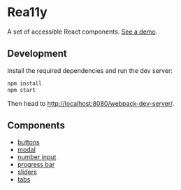 Rea11y
========

A set of accessible React components.
[See a demo](http://felixgirault.github.io/rea11y/).

Development
-----------

Install the required dependencies and run the dev server:

```sh
npm install
npm start
```

Then head to [http://localhost:8080/webpack-dev-server/](http://localhost:8080/webpack-dev-server/).

Components
----------

* [buttons](./src/rea11y-buttons/README.md)
* [modal](./src/rea11y-modal/README.md)
* [number input](./src/rea11y-number-input/README.md)
* [progress bar](./src/rea11y-progress-bar/README.md)
* [sliders](./src/rea11y-sliders/README.md)
* [tabs](./src/rea11y-tabs/README.md)
